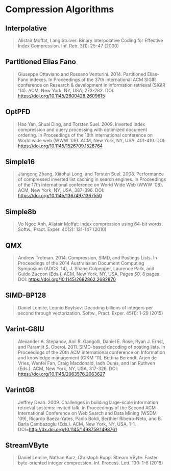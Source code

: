 Compression Algorithms
======================

Interpolative
-------------
> Alistair Moffat, Lang Stuiver: Binary Interpolative Coding for Effective Index Compression. Inf. Retr. 3(1): 25-47 (2000)

Partitioned Elias Fano
----------------------
> Giuseppe Ottaviano and Rossano Venturini. 2014. Partitioned Elias-Fano indexes. In Proceedings of the 37th international ACM SIGIR conference on Research & development in information retrieval (SIGIR '14). ACM, New York, NY, USA, 273-282. DOI: https://doi.org/10.1145/2600428.2609615

OptPFD
------
> Hao Yan, Shuai Ding, and Torsten Suel. 2009. Inverted index compression and query processing with optimized document ordering. In Proceedings of the 18th international conference on World wide web (WWW '09). ACM, New York, NY, USA, 401-410. DOI: https://doi.org/10.1145/1526709.1526764

Simple16
--------
> Jiangong Zhang, Xiaohui Long, and Torsten Suel. 2008. Performance of compressed inverted list caching in search engines. In Proceedings of the 17th international conference on World Wide Web (WWW '08). ACM, New York, NY, USA, 387-396. DOI: https://doi.org/10.1145/1367497.1367550

Simple8b
--------
> 	Vo Ngoc Anh, Alistair Moffat: Index compression using 64-bit words. Softw., Pract. Exper. 40(2): 131-147 (2010)

QMX
---
> Andrew Trotman. 2014. Compression, SIMD, and Postings Lists. In Proceedings of the 2014 Australasian Document Computing Symposium (ADCS '14), J. Shane Culpepper, Laurence Park, and Guido Zuccon (Eds.). ACM, New York, NY, USA, Pages 50, 8 pages. DOI: https://doi.org/10.1145/2682862.2682870


SIMD-BP128
----------
> Daniel Lemire, Leonid Boytsov: Decoding billions of integers per second through vectorization. Softw., Pract. Exper. 45(1): 1-29 (2015)


Varint-G8IU
-----------
> Alexander A. Stepanov, Anil R. Gangolli, Daniel E. Rose, Ryan J. Ernst, and Paramjit S. Oberoi. 2011. SIMD-based decoding of posting lists. In Proceedings of the 20th ACM international conference on Information and knowledge management (CIKM '11), Bettina Berendt, Arjen de Vries, Wenfei Fan, Craig Macdonald, Iadh Ounis, and Ian Ruthven (Eds.). ACM, New York, NY, USA, 317-326. DOI: https://doi.org/10.1145/2063576.2063627


VarintGB
-----------
>	Jeffrey Dean. 2009. Challenges in building large-scale information retrieval systems: invited talk. In Proceedings of the Second ACM International Conference on Web Search and Data Mining (WSDM '09), Ricardo Baeza-Yates, Paolo Boldi, Berthier Ribeiro-Neto, and B. Barla Cambazoglu (Eds.). ACM, New York, NY, USA, 1-1. DOI=http://dx.doi.org/10.1145/1498759.1498761

StreamVByte
-----------
> Daniel Lemire, Nathan Kurz, Christoph Rupp: Stream VByte: Faster byte-oriented integer compression. Inf. Process. Lett. 130: 1-6 (2018)



